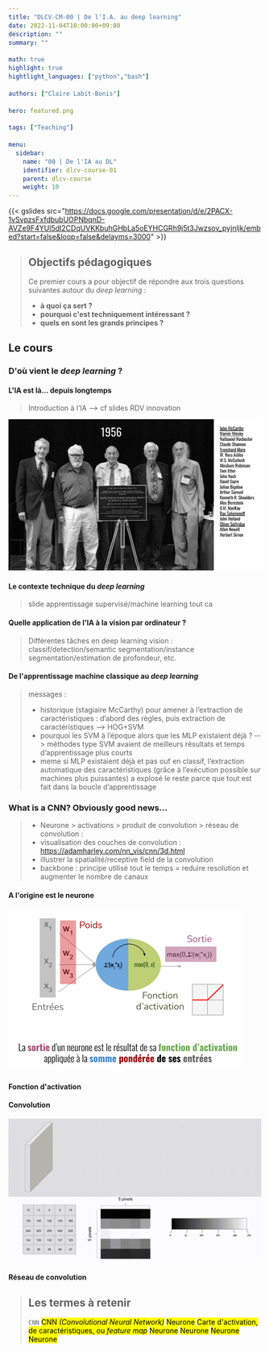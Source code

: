 ```yaml
---
title: "DLCV-CM-00 | De l'I.A. au deep learning"
date: 2022-11-04T10:00:00+09:00
description: ""
summary: ""

math: true 
highlight: true
hightlight_languages: ["python","bash"]

authors: ["Claire Labit-Bonis"]

hero: featured.png

tags: ["Teaching"]

menu:
  sidebar:
    name: "00 | De l'IA au DL"
    identifier: dlcv-course-01
    parent: dlcv-course
    weight: 10
---
```


{{< gslides src="https://docs.google.com/presentation/d/e/2PACX-1vSvpzsFxfdbubUOPNbqnD-AVZe9F4YUl5dI2CDqUVKKbuhGHbLa5oEYHCGRh9j5t3Jwzsov_pyjnljk/embed?start=false&loop=false&delayms=3000" >}}


> ## Objectifs pédagogiques
>
>Ce premier cours a pour objectif de répondre aux trois questions suivantes autour du *deep learning* : 
>   * **à quoi ça sert ?** 
>   * **pourquoi c'est techniquement intéressant ?**
>   * **quels en sont les grands principes ?**
 

## Le cours

### D'où vient le *deep learning* ?

#### L'IA est là... depuis longtemps

>Introduction à l’IA --> cf slides RDV innovation

![Les pères de l'IA](images/papas_ia.png)

#### Le contexte technique du *deep learning*

>slide apprentissage supervisé/machine learning tout ca

#### Quelle application de l'IA à la vision par ordinateur ?

>Différentes tâches en deep learning vision : classif/detection/semantic segmentation/instance segmentation/estimation de profondeur, etc.

#### De l'apprentissage machine classique au *deep learning*

>messages :
>* historique (stagiaire McCarthy) pour amener à l’extraction de caractéristiques : d’abord des règles, puis extraction de caractéristiques --> HOG+SVM
>* pourquoi les SVM à l’époque alors que les MLP existaient déjà ? --> méthodes type SVM avaient de meilleurs résultats et temps d’apprentissage plus courts
>* meme si MLP existaient déjà et pas ouf en classif, l’extraction automatique des caractéristiques (grâce à l’exécution possible sur machines plus puissantes) a explosé le reste parce que tout est fait dans la boucle d’apprentissage

### What is a CNN? Obviously good news... 

> * Neurone > activations > produit de convolution > réseau de convolution :
> * visualisation des couches de convolution : https://adamharley.com/nn_vis/cnn/3d.html
> * illustrer la spatialité/receptive field de la convolution
> * backbone : principe utilisé tout le temps = reduire resolution et augmenter le nombre de canaux

#### A l'origine est le neurone 

![Principe du neurone](images/neurone.png)

#### Fonction d'activation
#### Convolution

![Opération de convolution](images/convolution.gif)

#### Réseau de convolution

> ## Les termes à retenir
> ``CNN`` <mark>CNN *(Convolutional Neural Network)*</mark> <mark>Neurone</mark> <mark>Carte d'activation, de caractéristiques, ou *feature map*</mark> <mark>Neurone</mark> <mark>Neurone</mark> <mark>Neurone</mark> <mark>Neurone</mark> 